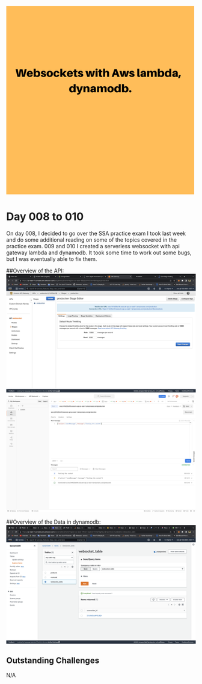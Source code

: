 ![banner image](./img/heading.png)

Day 008 to 010
===

On day 008, I decided to go over the SSA practice exam I took last week and do some additional reading on some of the topics covered in the practice exam. 009 and 010 I created a serverless websocket with api gateway lambda and dynamodb. It took some time to work out some bugs, but I was eventually able to fix them.

##Overview of the API:<br/>
![Network settings](./img/api-gateway.png)
![Network settings](./img/postman_test.png)

##Overview of the Data in dynamodb:<br/>
![Network settings](./img/dynamodb.png)


## Outstanding Challenges
N/A
